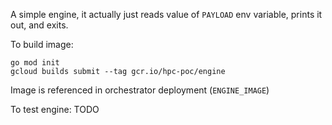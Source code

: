

A simple engine, it actually just reads value of `PAYLOAD` env variable, prints it out, and exits.

To build image:
```
go mod init
gcloud builds submit --tag gcr.io/hpc-poc/engine
```

Image is referenced in orchestrator deployment (`ENGINE_IMAGE`)

To test engine:
TODO